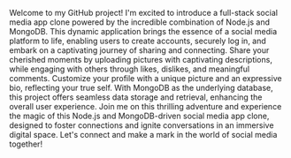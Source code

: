 Welcome to my GitHub project! I'm excited to introduce a full-stack social media app clone powered by the incredible combination of Node.js and MongoDB. This dynamic application brings the essence of a social media platform to life, enabling users to create accounts, securely log in, and embark on a captivating journey of sharing and connecting. Share your cherished moments by uploading pictures with captivating descriptions, while engaging with others through likes, dislikes, and meaningful comments. Customize your profile with a unique picture and an expressive bio, reflecting your true self. With MongoDB as the underlying database, this project offers seamless data storage and retrieval, enhancing the overall user experience. Join me on this thrilling adventure and experience the magic of this Node.js and MongoDB-driven social media app clone, designed to foster connections and ignite conversations in an immersive digital space. Let's connect and make a mark in the world of social media together!
